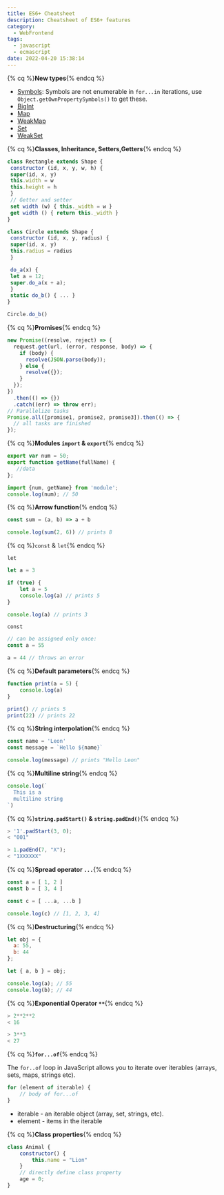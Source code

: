 ```yaml
---
title: ES6+ Cheatsheet
description: Cheatsheet of ES6+ features
category:
  - WebFrontend
tags:
  - javascript
  - ecmascript
date: 2022-04-20 15:38:14
---
```



{% cq %}**New types**{% endcq %}

- [Symbols](https://developer.mozilla.org/en-US/docs/Web/JavaScript/Reference/Global_Objects/Symbol): Symbols are not enumerable in `for...in` iterations, use `Object.getOwnPropertySymbols()` to get these.
- [BigInt](https://developer.mozilla.org/en-US/docs/Web/JavaScript/Reference/Global_Objects/BigInt)
- [Map](https://developer.mozilla.org/en-US/docs/Web/JavaScript/Reference/Global_Objects/Map)
- [WeakMap](https://developer.mozilla.org/en-US/docs/Web/JavaScript/Reference/Global_Objects/WeakMap)
- [Set](https://developer.mozilla.org/en-US/docs/Web/JavaScript/Reference/Global_Objects/Set)
- [WeakSet](https://developer.mozilla.org/en-US/docs/Web/JavaScript/Reference/Global_Objects/WeakSet)

{% cq %}**Classes, Inheritance, Setters,Getters**{% endcq %}
```javascript
class Rectangle extends Shape {
 constructor (id, x, y, w, h) {
 super(id, x, y)
 this.width = w
 this.height = h
 }
 // Getter and setter
 set width (w) { this._width = w }
 get width () { return this._width }
}

class Circle extends Shape {
 constructor (id, x, y, radius) {
 super(id, x, y)
 this.radius = radius
 }

 do_a(x) {
 let a = 12;
 super.do_a(x + a);
 }
 static do_b() { ... }
}

Circle.do_b()
```

{% cq %}**Promises**{% endcq %}
```javascript
new Promise((resolve, reject) => {
  request.get(url, (error, response, body) => {
    if (body) {
      resolve(JSON.parse(body));
    } else {
      resolve({});
    }
  });
})
  .then(() => {})
  .catch((err) => throw err);
// Parallelize tasks
Promise.all([promise1, promise2, promise3]).then(() => {
  // all tasks are finished
});
```

{% cq %}**Modules `import` & `export`**{% endcq %}
```javascript
export var num = 50; 
export function getName(fullName) {   
   //data
};

import {num, getName} from 'module';
console.log(num); // 50
```


{% cq %}**Arrow function**{% endcq %}
```javascript
const sum = (a, b) => a + b

console.log(sum(2, 6)) // prints 8
```

{% cq %}`const` & `let`{% endcq %}

`let`
```Javascript
let a = 3

if (true) {
    let a = 5
    console.log(a) // prints 5
}

console.log(a) // prints 3
```

`const`
```javascript
// can be assigned only once:
const a = 55

a = 44 // throws an error
```

{% cq %}**Default parameters**{% endcq %}
```javascript
function print(a = 5) {
    console.log(a)
}

print() // prints 5
print(22) // prints 22
```

{% cq %}**String interpolation**{% endcq %}
```javascript
const name = 'Leon'
const message = `Hello ${name}`

console.log(message) // prints "Hello Leon"
```

{% cq %}**Multiline string**{% endcq %}
```javascript
console.log(`
  This is a 
  multiline string
`)
```

{% cq %}**`string.padStart()` & `string.padEnd()`**{% endcq %}
```javascript
> '1'.padStart(3, 0);
< "001"

> 1.padEnd(7, "X");
< "1XXXXXX"
```

{% cq %}**Spread operator `...`**{% endcq %}
```javascript
const a = [ 1, 2 ]
const b = [ 3, 4 ]

const c = [ ...a, ...b ]

console.log(c) // [1, 2, 3, 4]
```

{% cq %}**Destructuring**{% endcq %}
```javascript
let obj = { 
  a: 55,
  b: 44
};

let { a, b } = obj;

console.log(a); // 55
console.log(b); // 44
```

{% cq %}**Exponential Operator `**`**{% endcq %}
```javascript
> 2**2**2
< 16

> 3**3
< 27
```

{% cq %}**`for...of`**{% endcq %}

The `for..of` loop in JavaScript allows you to iterate over iterables (arrays, sets, maps, strings etc).
```javascript
for (element of iterable) {
    // body of for...of
}
```
- iterable - an iterable object (array, set, strings, etc).
- element - items in the iterable

{% cq %}**Class properties**{% endcq %}

```javascript
class Animal {
    constructor() {
        this.name = "Lion"
    }
    // directly define class property
    age = 0;
}
```
